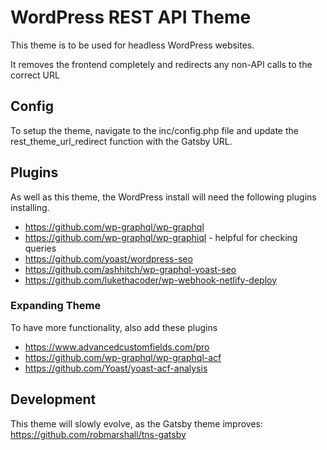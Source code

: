 # WordPress REST API Theme

This theme is to be used for headless WordPress websites.

It removes the frontend completely and redirects any non-API calls to the correct URL

## Config
To setup the theme, navigate to the inc/config.php file and update the rest_theme_url_redirect function with the Gatsby URL.

## Plugins
As well as this theme, the WordPress install will need the following plugins installing.

- https://github.com/wp-graphql/wp-graphql
- https://github.com/wp-graphql/wp-graphiql - helpful for checking queries
- https://github.com/yoast/wordpress-seo
- https://github.com/ashhitch/wp-graphql-yoast-seo
- https://github.com/lukethacoder/wp-webhook-netlify-deploy

### Expanding Theme

To have more functionality, also add these plugins

- https://www.advancedcustomfields.com/pro
- https://github.com/wp-graphql/wp-graphql-acf
- https://github.com/Yoast/yoast-acf-analysis

## Development
This theme will slowly evolve, as the Gatsby theme improves: https://github.com/robmarshall/tns-gatsby
